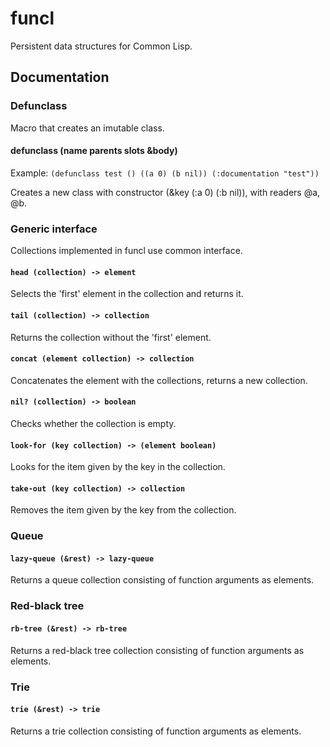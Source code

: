# funcl

 Persistent data structures for Common Lisp.

## Documentation

### Defunclass

Macro that creates an imutable class.

#### defunclass (name parents slots &body)

Example: `(defunclass test () ((a 0) (b nil)) (:documentation "test"))`

Creates a new class with constructor <test> (&key (:a 0) (:b nil)), with readers @a, @b.

### Generic interface

Collections implemented in funcl use common interface.

#### `head (collection) -> element`

Selects the 'first' element in the collection and returns it.

#### `tail (collection) -> collection`

Returns the collection without the 'first' element.

#### `concat (element collection) -> collection`

Concatenates the element with the collections, returns a new collection.

#### `nil? (collection) -> boolean`

Checks whether the collection is empty.

#### `look-for (key collection) -> (element boolean)`

Looks for the item given by the key in the collection.

#### `take-out (key collection) -> collection`

Removes the item given by the key from the collection.

### Queue

#### `lazy-queue (&rest) -> lazy-queue`

Returns a queue collection consisting of function arguments as elements.

### Red-black tree

#### `rb-tree (&rest) -> rb-tree`

Returns a red-black tree collection consisting of function arguments as elements.

### Trie

#### `trie (&rest) -> trie`

Returns a trie collection consisting of function arguments as elements.